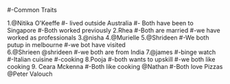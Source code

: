
#-Common Traits

1.@Nitika O'Keeffe
#- lived outside Australia 
#- Both have been to Singapore
#-Both worked  previously
2.Rhea
#-Both are married
#-we have worked as professionals
3.@nisha 4.@Murielle 5.@Shrideen
#-We both putup in melbourne
#-we bot have visited  
6.@Shrieen @shrideen
#-we both are from India
7.@james
#-binge watch
#-Italian cuisine
#-cooking
8.Pooja 
#-both wants to upskill
#-we both like cooking
9. Ceara Mckenna
#-Both like cooking
@Nathan
#-Both love Pizzas
@Peter Valouch